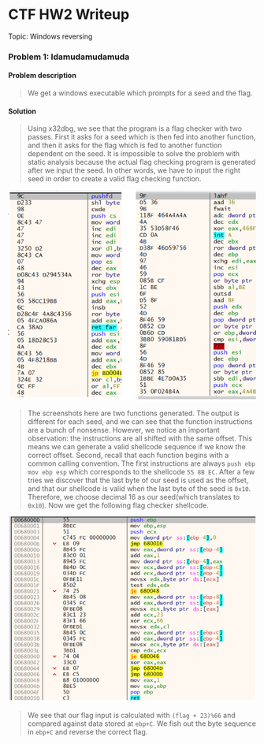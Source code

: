# CTF HW2 Writeup

Topic: Windows reversing

### Problem 1: Idamudamudamuda 

#### Problem description

> We get a windows executable which prompts for a seed and the flag.

#### Solution

> Using x32dbg, we see that the program is a flag checker with two passes. First it asks for a seed which is then fed into another function, and then it asks for the flag which is fed to another function dependent on the seed. It is impossible to solve the problem with static analysis because the actual flag checking program is generated after we input the seed. In other words, we have to input the right seed in order to create a valid flag checking function. 

![](src/nonsense.png)

> The screenshots here are two functions generated. The output is different for each seed, and we can see that the function instructions are a bunch of nonsense. However, we notice an important observation: the instructions are all shifted with the same offset. This means we can generate a valid shellcode sequence if we know the correct offset. Second, recall that each function begins with a common calling convention. 
> The first instructions are always 
`push ebp
mov ebp esp` 
> which corresponds to the shellcode `55 8B EC`. After a few tries we discover that the last byte of our seed is used as the offset, and that our shellcode is valid when the last byte of the seed is `0x10`. Therefore, we choose decimal 16 as our seed(which translates to `0x10`). Now we get the following flag checker shellcode.

![](src/valid.png)

> We see that our flag input is calculated with `(flag + 23)%66` and compared against data stored at `ebp+C`. We fish out the byte sequence in `ebp+C` and reverse the correct flag.
